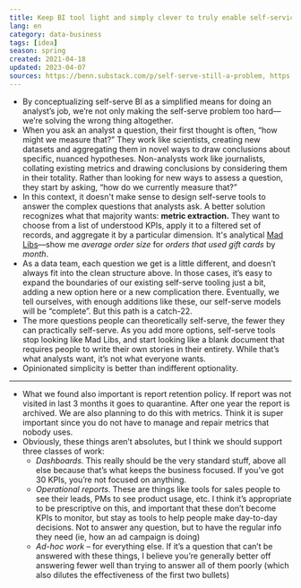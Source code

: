 ```yaml
---
title: Keep BI tool light and simply clever to truly enable self-service
lang: en
category: data-business
tags: [idea]
season: spring
created: 2021-04-18
updated: 2023-04-07
sources: https://benn.substack.com/p/self-serve-still-a-problem, https://getdbt.slack.com/archives/C0VLNUUTZ/p1617896542331100
---
```


- By conceptualizing self-serve BI as a simplified means for doing an analyst’s job, we’re not only making the self-serve problem too hard—we’re solving the wrong thing altogether.
- When you ask an analyst a question, their first thought is often, “how might we measure that?” They work like scientists, creating new datasets and aggregating them in novel ways to draw conclusions about specific, nuanced hypotheses. Non-analysts work like journalists, collating existing metrics and drawing conclusions by considering them in their totality. Rather than looking for new ways to assess a question, they start by asking, “how do we currently measure that?”
- In this context, it doesn't make sense to design self-serve tools to answer the complex questions that analysts ask. A better solution recognizes what that majority wants: **metric extraction.** They want to choose from a list of understood KPIs, apply it to a filtered set of records, and aggregate it by a particular dimension. It's analytical [Mad Libs](https://en.wikipedia.org/wiki/Mad_Libs)—show me _average order size_ for _orders that used gift cards_ by _month_.
- As a data team, each question we get is a little different, and doesn’t always fit into the clean structure above. In those cases, it’s easy to expand the boundaries of our existing self-serve tooling just a bit, adding a new option here or a new complication there. Eventually, we tell ourselves, with enough additions like these, our self-serve models will be “complete”. But this path is a catch-22.
- The more questions people can theoretically self-serve, the fewer they can practically self-serve. As you add more options, self-serve tools stop looking like Mad Libs, and start looking like a blank document that requires people to write their own stories in their entirety. While that’s what analysts want, it’s not what everyone wants.
- Opinionated simplicity is better than indifferent optionality.

---

- What we found also important is report retention policy. If report was not visited in last 3 months it goes to quarantine. After one year the report is archived. We are also planning to do this with metrics. Think it is super important since you do not have to manage and repair metrics that nobody uses.
- Obviously, these things aren’t absolutes, but I think we should support three classes of work:  
	- *Dashboards*. This really should be the very standard stuff, above all else because that’s what keeps the business focused. If you’ve got 30 KPIs, you’re not focused on anything.
	- *Operational reports*. These are things like tools for sales people to see their leads, PMs to see product usage, etc. I think it’s appropriate to be prescriptive on this, and important that these don’t become KPIs to monitor, but stay as tools to help people make day-to-day decisions. Not to answer any question, but to have the regular info they need (ie, how an ad campaign is doing)
	- *Ad-hoc work* – for everything else. If it’s a question that can’t be answered with these things, I believe you’re generally better off answering fewer well than trying to answer all of them poorly (which also dilutes the effectiveness of the first two bullets)

